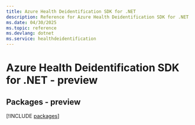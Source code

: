 ```yaml
---
title: Azure Health Deidentification SDK for .NET
description: Reference for Azure Health Deidentification SDK for .NET
ms.date: 04/30/2025
ms.topic: reference
ms.devlang: dotnet
ms.service: healthdeidentification
---
```

# Azure Health Deidentification SDK for .NET - preview
## Packages - preview
[!INCLUDE [packages](health-deidentification-index.md)]